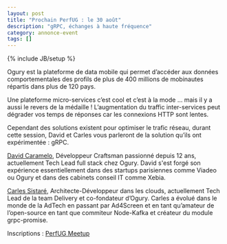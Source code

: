 ```yaml
---
layout: post
title: "Prochain PerfUG : le 30 août"
description: "gRPC, échanges à haute fréquence"
category: annonce-event
tags: []
---
```

{% include JB/setup %}

Ogury est la plateforme de data mobile qui permet d’accéder aux données comportementales des profils de plus de 400 millions de mobinautes répartis dans plus de 120 pays.

Une plateforme micro-services c’est cool et c’est à la mode … mais il y a aussi le revers de la médaille ! L’augmentation du traffic inter-services peut dégrader vos temps de réponses car les connexions HTTP sont lentes.

Cependant des solutions existent pour optimiser le trafic réseau, durant cette session, David et Carles vous parleront de la solution qu’ils ont expérimentée : gRPC.
<!-- more -->

[David Caramelo](https://twitter.com/david_caramelo), Développeur Craftsman passionné depuis 12 ans, actuellement Tech Lead full stack chez Ogury. David s'est forgé son expérience essentiellement dans des startups parisiennes comme Viadeo ou Ogury et dans des cabinets conseil IT comme Xebia.

[Carles Sistaré](https://twitter.com/CarlesSistare), Architecte-Développeur dans les clouds, actuellement Tech Lead de la team Delivery et co-fondateur d’Ogury. Carles a évolué dans le monde de la AdTech en passant par Ad4Screen et en tant qu’amateur de l’open-source en tant que commiteur Node-Kafka et créateur du module grpc-promise.

Inscriptions : [PerfUG Meetup](https://www.meetup.com/fr-FR/PerfUG/events/242349863/)
